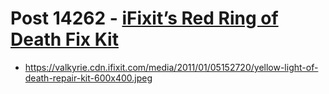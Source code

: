 # Post 14262 - [iFixit&#8217;s Red Ring of Death Fix Kit](https://www.ifixit.com/News/14262/ifixits-red-ring-of-death-fix-kit)

- https://valkyrie.cdn.ifixit.com/media/2011/01/05152720/yellow-light-of-death-repair-kit-600x400.jpeg
